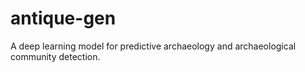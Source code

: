 # antique-gen
A deep learning model for predictive archaeology and archaeological community detection.
